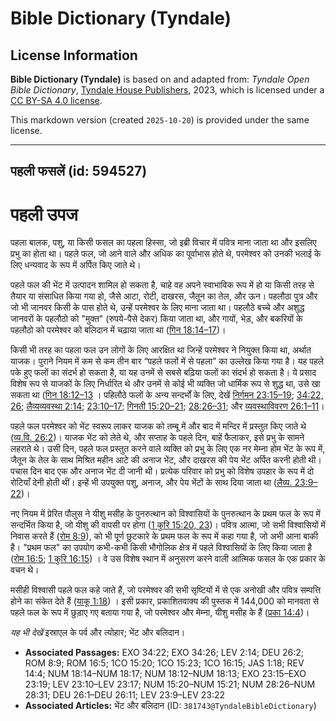 # Bible Dictionary (Tyndale)

## License Information

**Bible Dictionary (Tyndale)** is based on and adapted from: _Tyndale Open Bible Dictionary_, [Tyndale House Publishers](https://tyndaleopenresources.com/), 2023, which is licensed under a [CC BY-SA 4.0 license](https://creativecommons.org/licenses/by-sa/4.0/legalcode.en).

This markdown version (created `2025-10-20`) is provided under the same license.



--------------------------------

## पहली फसलें (id: 594527)

पहली उपज
========

पहला बालक, पशु, या किसी फसल का पहला हिस्सा, जो इब्री विचार में पवित्र माना जाता था और इसलिए प्रभु का होता था। पहले फल, जो आने वाले और अधिक का पूर्वाभास होते थे, परमेश्वर को उनकी भलाई के लिए धन्यवाद के रूप में अर्पित किए जाते थे।

पहले फल की भेंट में उत्पादन शामिल हो सकता है, चाहे वह अपने स्वाभाविक रूप में हो या किसी तरह से तैयार या संसाधित किया गया हो, जैसे आटा, रोटी, दाखरस, जैतून का तेल, और ऊन। पहलौठा पुत्र और जो भी जानवर किसी के पास होते थे, उन्हें परमेश्वर के लिए माना जाता था। पहलौठे बच्चे और अशुद्ध जानवरों के पहलौठो को "मुक्त" (रुपये\-पैसे देकर) किया जाता था, और गायों, भेड़, और बकरियों के पहलौठो को परमेश्वर को बलिदान में चढ़ाया जाता था ([गिन 18:14–17](https://ref.ly/Num18:14-Num18:17))।

किसी भी तरह का पहला फल उन लोगों के लिए आरक्षित था जिन्हें परमेश्वर ने नियुक्त किया था, अर्थात याजक। पुराने नियम में कम से कम तीन बार “पहले फलों में से पहला” का उल्लेख किया गया है। यह पहले पके हुए फलों का संदर्भ हो सकता है, या यह उनमें से सबसे बढ़िया फलों का संदर्भ हो सकता है। ये प्रसाद विशेष रूप से याजकों के लिए निर्धारित थे और उनमें से कोई भी व्यक्ति जो धार्मिक रूप से शुद्ध था, उसे खा सकता था ([गिन 18:12–13](https://ref.ly/Num18:12-Num18:13) । पहिलौठे फलों के अन्य सन्दर्भों के लिए, देखें [निर्गमन 23:15–19](https://ref.ly/Exod23:15-Exod23:19); [34:22, 26](https://ref.ly/Exod34:22,Exod34:26); [लैव्यव्यवस्था 2:14](https://ref.ly/Lev2:14); [23:10–17](https://ref.ly/Lev23:10-Lev23:17); [गिनती 15:20–21](https://ref.ly/Num15:20-Num15:21); [28:26–31](https://ref.ly/Num28:26-Num28:31); और [व्यवस्थाविवरण 26:1–11](https://ref.ly/Deut26:1-Deut26:11)।

पहले फल परमेश्वर को भेंट स्वरूप लाकर याजक को तम्बू में और बाद में मन्दिर में प्रस्तुत किए जाते थे ([व्य.वि. 26:2](https://ref.ly/Deut26:2))। याजक भेंट को लेते थे, और सप्ताह के पहले दिन, बाहें फैलाकर, इसे प्रभु के सामने लहराते थे। उसी दिन, पहले फल प्रस्तुत करने वाले व्यक्ति को प्रभु के लिए एक नर मेम्ना होम भेंट के रूप में, जैतून के तेल के साथ मिश्रित महीन आटे की अनाज भेंट, और दाखरस की पेय भेंट अर्पित करनी होती थी। पचास दिन बाद एक और अनाज भेंट दी जानी थी। प्रत्येक परिवार को प्रभु को विशेष उपहार के रूप में दो रोटियाँ देनी होती थीं। इन्हें भी उपयुक्त पशु, अनाज, और पेय भेंटों के साथ दिया जाता था ([लैव्य. 23:9–22](https://ref.ly/Lev23:9-Lev23:22))।

नए नियम में प्रेरित पौलुस ने यीशु मसीह के पुनरुत्थान को विश्वासियों के पुनरुत्थान के प्रथम फल के रूप में सन्दर्भित किया है, जो यीशु की वापसी पर होगा ([1 कुरि 15:20, 23](https://ref.ly/1Cor15:20,1Cor15:23))। पवित्र आत्मा, जो सभी विश्वासियों में निवास करते हैं ([रोम 8:9](https://ref.ly/Rom8:9)), को भी पूर्ण छुटकारे के प्रथम फल के रूप में कहा गया है, जो अभी आना बाकी है। "प्रथम फल" का उपयोग कभी\-कभी किसी भौगोलिक क्षेत्र में पहले विश्वासियों के लिए किया जाता है ([रोम 16:5](https://ref.ly/Rom16:5); [1 कुरि 16:15](https://ref.ly/1Cor16:15)) । वे उस विशेष स्थान में अनुसरण करने वाली आत्मिक फसल के एक प्रकार के वचन थे।

मसीही विश्वासी पहले फल कहे जाते हैं, जो परमेश्वर की सभी सृष्टियों में से एक अनोखी और पवित्र सम्पत्ति होने का संकेत देते हैं ([याकू 1:18](https://ref.ly/Jas1:18)) । इसी प्रकार, प्रकाशितवाक्य की पुस्तक में 144,000 को मानवता से पहले फल के रूप में छुड़ाए गए बताया गया है, जो परमेश्वर और मेम्ना, यीशु मसीह के हैं ([प्रका 14:4](https://ref.ly/Rev14:4))।

*यह भी देखें* इस्राएल के पर्व और त्योहार; भेंट और बलिदान।

* **Associated Passages:** EXO 34:22; EXO 34:26; LEV 2:14; DEU 26:2; ROM 8:9; ROM 16:5; 1CO 15:20; 1CO 15:23; 1CO 16:15; JAS 1:18; REV 14:4; NUM 18:14–NUM 18:17; NUM 18:12–NUM 18:13; EXO 23:15–EXO 23:19; LEV 23:10–LEV 23:17; NUM 15:20–NUM 15:21; NUM 28:26–NUM 28:31; DEU 26:1–DEU 26:11; LEV 23:9–LEV 23:22
* **Associated Articles:** भेंट और बलिदान (ID: `381743@TyndaleBibleDictionary`)

